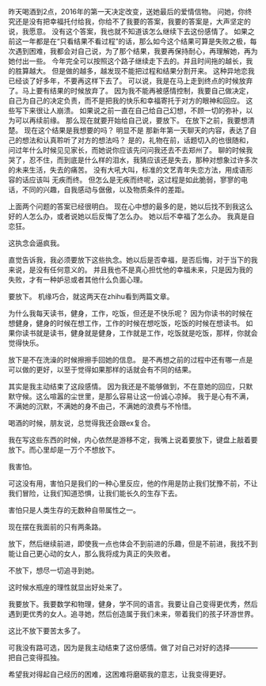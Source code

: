 昨天喝酒到2点，2016年的第一天决定改变，送她最后的爱情信物。
问她，你终究还是没有把幸福托付给我，你给不了我要的答案，我要的答案是，大声坚定的说，我愿意。
没有这个答案，我也就不知道该怎么继续下去这份感情了。
如果之前这一年都是在“只看结果不看过程”的话，那么如今这个结果可算是失败之极，每次遇到困难，我都会对自己说，为了那个结果，我要再保持耐心，再理解她，再为她付出一些。
今年完全可以按照这个路子继续走下去的。并且时间拖的越长，我的胜算越大。
但是做的越多，越发现不能把过程和结果分割开来。
这种异地恋我已经谈了好多年，不要再这样下去了。
可以说，我是在马上走到终点的时候放弃了。马上要有结果的时候放弃了。
因为我不能再被感情控制，我要自己做决定，自己为自己的决定负责，而不是把我的快乐和幸福寄托于对方的眼神和回应。
这些写下来很让人崩溃。
如果说之前一直在自己给自己幻想，不顾一切的弥补，以为可以再续前缘。
那么现在就要开始给自己说，要放下。
在放下之前，我要想清楚。
现在这个结果是我想要的吗？
明显不是
那新年第一天聊天的内容，表达了自己的想法和认真聆听了对方的想法吗？
是的，礼物在前，话题切入的也很随和，问过年什么时候见见家长，而她说你应该先问问我还去不去郑州了。
聊的时候我哭了，忍不住，而到底是什么样的泪水，我猜应该还是失去，那种对想象过许多次的未来生活，失去的痛苦。
没有大吼大叫，标准的文艺青年失恋方法，用成语形容的话应该叫 无疾而终。
但怎么是无疾而终呢，这过程是如此脆弱，寥寥的电话，不同的兴趣，自我感动与倨傲，以及物质条件的差距。

上面两个问题的答案已经很明白。
现在心中想的最多的是，她以后找不到我这么好的人怎么办，或者说她以后反悔了怎么办。
她以后不幸福了怎么办。
我真是自恋狂。

这执念会逼疯我。

直觉告诉我，我必须要放下这些执念。她以后是否幸福，是否后悔，对于当下的我来说，是没有任何意义的。
并且我也不是真心担忧他的幸福未来，只是因为我的失败，才有一种妒忌或者其他什么负面心理。

要放下。
机缘巧合，就这两天在zhihu看到两篇文章。

为什么我每天读书，健身，工作，吃饭，但还是不快乐呢？
因为你读书的时候在想健身，健身的时候在想工作，工作的时候在想吃饭，吃饭的时候在想读书。
如果你读书就是读书，健身就是健身，工作就是工作，吃饭就是吃饭，那样，你就会觉得快乐。


放下是不在洗澡的时候擦擦手回她的信息。
是不再想之前的过程中还有哪一点是可以做的更好，以至于觉得如果那样的话就会有不同的结果。


其实是我主动结束了这段感情。
因为我还是不能够做到，不在意她的回应，只默默守候。这么喧嚣的尘世里，是那么容易让这一份诚心凉掉。
我于是心有不满，不满她的沉默，不满她的身不由己，不满她的浪费与不怜惜。

喝酒的时候，朋友说，总觉得我还会跟ex复合。

我在写这些东西的时候，内心依然是游移不定，我嘴上说着要放下，键盘上敲着要放下。而心里却是一万个不想放下。

我害怕。

可这没有用，害怕只是我们的一种心里反应，他的作用是防止我们犹豫不前，不让我们冒险，让我们知道恐惧，让我们能长久的生存下去。

害怕只是人类生存的无数种自带属性之一。

现在摆在我面前的只有两条路。

放下，然后继续前进，即使我一点也体会不到前进的乐趣，但是不前进，我找不到能让自己更心动的女人，那么我将成为真正的失败者。

不放下，想尽一切追寻到她。

这时候水瓶座的理性就显出好处来了。

我要放下。我要数学和物理，健身，学不同的语言。我要让自己变得更优秀，然后遇到更优秀的女人。追寻她，然后创造属于我们未来，带着我们的孩子环游世界。

这比不放下要苦太多了。

可我没有路可选，因为是我主动结束了这份感情。做了对自己对好的选择————把自己变得孤独。

希望我对得起自己经历的困难，这困难将磨砺我的意志，让我变得更好。
